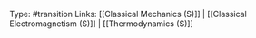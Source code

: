 Type: #transition
Links: [[Classical Mechanics (S)]] | [[Classical Electromagnetism (S)]] | [[Thermodynamics (S)]]
